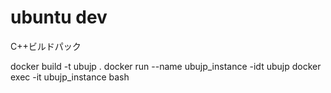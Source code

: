 # ubuntu dev

C++ビルドパック

docker build -t ubujp .
docker run --name ubujp_instance -idt ubujp
docker exec -it ubujp_instance bash
